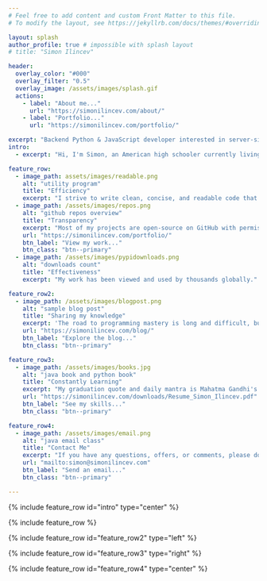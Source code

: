 ```yaml
---
# Feel free to add content and custom Front Matter to this file.
# To modify the layout, see https://jekyllrb.com/docs/themes/#overriding-theme-defaults

layout: splash
author_profile: true # impossible with splash layout
# title: "Simon Ilincev"

header:
  overlay_color: "#000"
  overlay_filter: "0.5"
  overlay_image: /assets/images/splash.gif
  actions:
    - label: "About me..."
      url: "https://simonilincev.com/about/"
    - label: "Portfolio..."
      url: "https://simonilincev.com/portfolio/"

excerpt: "Backend Python & JavaScript developer interested in server-side web development and automation."
intro: 
  - excerpt: "Hi, I'm Simon, an American high schooler currently living in Prague. I enjoy programming and language learning, and primarily develop with Nuxt.js and Flask."

feature_row:
  - image_path: assets/images/readable.png
    alt: "utility program"
    title: "Efficiency"
    excerpt: "I strive to write clean, concise, and readable code that gets the job done."
  - image_path: /assets/images/repos.png
    alt: "github repos overview"
    title: "Transparency"
    excerpt: "Most of my projects are open-source on GitHub with permissive licenses."
    url: "https://simonilincev.com/portfolio/"
    btn_label: "View my work..."
    btn_class: "btn--primary"
  - image_path: /assets/images/pypidownloads.png
    alt: "downloads count"
    title: "Effectiveness"
    excerpt: "My work has been viewed and used by thousands globally."

feature_row2:
  - image_path: /assets/images/blogpost.png
    alt: "sample blog post"
    title: "Sharing my knowledge"
    excerpt: 'The road to programming mastery is long and difficult, but an open-mind towards sharing and connected community go a good way towards resolving this. And so, I document my journey, tips, and tricks in my personal blog.'
    url: "https://simonilincev.com/blog/"
    btn_label: "Explore the blog..."
    btn_class: "btn--primary"

feature_row3:
  - image_path: /assets/images/books.jpg
    alt: "java book and python book"
    title: "Constantly Learning"
    excerpt: "My graduation quote and daily mantra is Mahatma Gandhi's: *\"Live as if you were to die tomorrow. Learn as if you were to live forever.\"* I take this to heart as I spend most all my free time working on projects, mastering courses, and reading educational books."
    url: "https://simonilincev.com/downloads/Resume_Simon_Ilincev.pdf"
    btn_label: "See my skills..."
    btn_class: "btn--primary"

feature_row4:
  - image_path: /assets/images/email.png
    alt: "java email class"
    title: "Contact Me"
    excerpt: "If you have any questions, offers, or comments, please don't hesitate to let me know! You can reach me at `simon [at] simonilincev [dot] com` or [on GitHub](https://github.com/Destaq)."
    url: "mailto:simon@simonilincev.com"
    btn_label: "Send an email..."
    btn_class: "btn--primary"

---
```


{% include feature_row id="intro" type="center" %}

{% include feature_row %}

{% include feature_row id="feature_row2" type="left" %}

{% include feature_row id="feature_row3" type="right" %}

{% include feature_row id="feature_row4" type="center" %}
